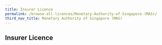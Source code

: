 ```yaml
---
title: Insurer Licence
permalink: /browse-all-licences/Monetary-Authority-of-Singapore-(MAS)/
third_nav_title: Monetary Authority of Singapore (MAS)
---
```

## Insurer Licence
